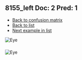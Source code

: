 ## 8155_left Doc: 2 Pred: 1
- [Back to confusion matrix](https://github.com/juliandewit/kaggle_retinopathy/blob/master/matrix.md)
- [Back to list](https://github.com/juliandewit/kaggle_retinopathy/blob/master/lists/21/list.md)
- [Next example in list](https://github.com/juliandewit/kaggle_retinopathy/blob/master/lists/21/81/818_left.md)

![Eye](https://retinopaty.blob.core.windows.net/size1024/8155_left_2.jpeg)

### 

![Eye]()
